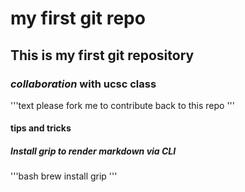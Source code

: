 # my first git repo

## This is my first git repository

### ***collaboration*** with ucsc class

'''text
please fork me to contribute back to this repo
'''

#### tips and tricks

##### Install grip to render markdown via **CLI**

'''bash
brew install grip
'''
